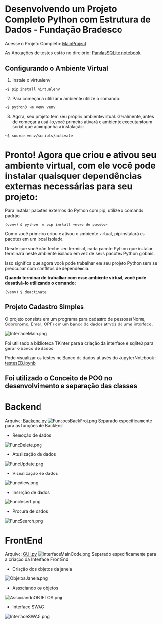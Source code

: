 # Desenvolvendo um Projeto Completo Python com Estrutura de Dados - Fundação Bradesco

Acesse o Projeto Completo: [MainProject](MainProject)

As Anotações de testes estão no diretório: [PandasSQLite notebook](PandasSQLite%20notebook)

## Configurando o Ambiente Virtual

1. Instale o virtualenv

``~$ pip install virtualenv``

2. Para começar a utilizar o ambiente utilize o comando:

``~$ python3 -m venv venv``

3. Agora, seu projeto tem seu próprio ambientevirtual. Geralmente, antes de começar a usá-lo,você primeiro ativará o ambiente executandoum script que acompanha a instalação:

``~$ source venv/scripts/activate`` 

# Pronto! Agora que criou e ativou seu ambiente virtual, com ele você pode instalar quaisquer dependências externas necessárias para seu projeto:

Para instalar pacotes externos do Python com pip, utilize o comando padrão:

``(venv) $ python -m pip install <nome do pacote>``

Como você primeiro criou e ativou o ambiente virtual, pip instalará os pacotes em um local isolado.

Desde que você não feche seu terminal, cada pacote Python que instalar terminará neste ambiente isolado em vez de seus pacotes Python globais.

Isso significa que agora você pode trabalhar em seu projeto Python sem se preocupar com conflitos de dependência.

**Quando terminar de trabalhar com esse ambiente virtual, você pode desativá-lo utilizando o comando:**

``(venv) $ deactivate``

## Projeto Cadastro Simples

O projeto consiste em um programa para cadastro de pessoas(Nome, Sobrenome, Email, CPF) em um banco de dados
atrvés de uma interface.

![InterfaceMain.png](..%2Fimgs%2FCurso02%2FInterfaceMain.png)


Foi utilizado a biblioteca TKinter para a criação da interface e sqlite3 para gerar o banco de dados

Pode visualizar os testes no Banco de dados através do JupyterNotebook :
[testesDB.ipynb](MainProject%2FtestesDB.ipynb)

## Foi utilizado o Conceito de POO no desenvolvimento e separação das classes

# Backend
Arquivo:
[Backend.py](MainProject%2FBackend.py)
![FuncoesBackProj.png](..%2Fimgs%2FCurso02%2FFuncoesBackProj.png)
Separado especificamente para as funções de BackEnd
* Remoção de dados

![FuncDelete.png](..%2Fimgs%2FCurso02%2FFuncDelete.png)

* Atualização de dados

![FuncUpdate.png](..%2Fimgs%2FCurso02%2FFuncUpdate.png)

* Visualização de dados

![FuncView.png](..%2Fimgs%2FCurso02%2FFuncView.png)

* Inserção de dados

![FuncInsert.png](..%2Fimgs%2FCurso02%2FFuncInsert.png)

* Procura de dados

![FuncSearch.png](..%2Fimgs%2FCurso02%2FFuncSearch.png)


# FrontEnd
Arquivo: [GUI.py](MainProject%2FGUI.py)
![InterfaceMainCode.png](..%2Fimgs%2FCurso02%2FInterfaceMainCode.png)
Separado especificamente para a criação da Interface FrontEnd

* Criação dos objetos da janela

 ![ObjetosJanela.png](..%2Fimgs%2FCurso02%2FObjetosJanela.png)

* Associando os objetos

![AssociandoOBJETOS.png](..%2Fimgs%2FCurso02%2FAssociandoOBJETOS.png)

* Interface SWAG

![InterfaceSWAG.png](..%2Fimgs%2FCurso02%2FInterfaceSWAG.png)
